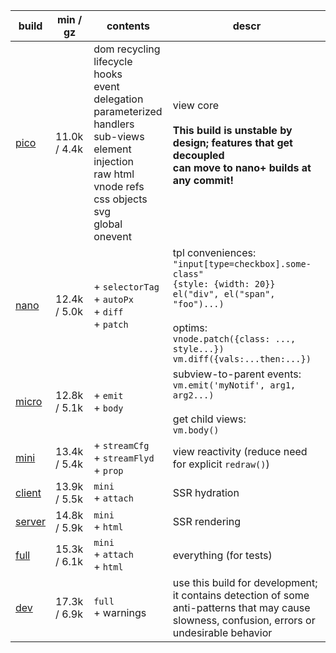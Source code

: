 | build       | min / gz     | contents                                                                                                                                                                           | descr                                                                                                                                                                                                            |
| ----------- | ------------ | ---------------------------------------------------------------------------------------------------------------------------------------------------------------------------------- | ---------------------------------------------------------------------------------------------------------------------------------------------------------------------------------------------------------------- |
| [pico][1]   | 11.0k / 4.4k | dom recycling<br>lifecycle hooks<br>event delegation<br>parameterized handlers<br>sub-views<br>element injection<br>raw html<br>vnode refs<br>css objects<br>svg<br>global onevent | view core<br><br>**This build is unstable by design; features that get decoupled<br>can move to nano+ builds at any commit!**                                                                                    |
| [nano][2]   | 12.4k / 5.0k | + `selectorTag`<br> + `autoPx`<br> + `diff`<br> + `patch`<br>                                                                                                                      | tpl conveniences:<br>`"input[type=checkbox].some-class"`<br>`{style: {width: 20}}`<br>`el("div", el("span", "foo")...)`<br><br>optims:<br>`vnode.patch({class: ..., style...})`<br>`vm.diff({vals:...then:...})` |
| [micro][3]  | 12.8k / 5.1k | + `emit`<br> + `body`<br>                                                                                                                                                          | subview-to-parent events:<br>`vm.emit('myNotif', arg1, arg2...)`<br><br>get child views:<br>`vm.body()`                                                                                                          |
| [mini][4]   | 13.4k / 5.4k | + `streamCfg`<br> + `streamFlyd`<br> + `prop`<br>                                                                                                                                  | view reactivity (reduce need for explicit `redraw()`)                                                                                                                                                            |
| [client][5] | 13.9k / 5.5k | `mini`<br> + `attach`<br>                                                                                                                                                          | SSR hydration                                                                                                                                                                                                    |
| [server][6] | 14.8k / 5.9k | `mini`<br> + `html`<br>                                                                                                                                                            | SSR rendering                                                                                                                                                                                                    |
| [full][7]   | 15.3k / 6.1k | `mini`<br> + `attach`<br> + `html`<br>                                                                                                                                             | everything (for tests)                                                                                                                                                                                           |
| [dev][8]    | 17.3k / 6.9k | `full`<br> + warnings                                                                                                                                                              | use this build for development; it contains detection of some anti-patterns that may cause slowness, confusion, errors or undesirable behavior                                                                   |

[1]: https://github.com/leeoniya/domvm/blob/ie8/dist/pico/domvm.pico.min.js
[2]: https://github.com/leeoniya/domvm/blob/ie8/dist/nano/domvm.nano.min.js
[3]: https://github.com/leeoniya/domvm/blob/ie8/dist/micro/domvm.micro.min.js
[4]: https://github.com/leeoniya/domvm/blob/ie8/dist/mini/domvm.mini.min.js
[5]: https://github.com/leeoniya/domvm/blob/ie8/dist/client/domvm.client.min.js
[6]: https://github.com/leeoniya/domvm/blob/ie8/dist/server/domvm.server.min.js
[7]: https://github.com/leeoniya/domvm/blob/ie8/dist/full/domvm.full.min.js
[8]: https://github.com/leeoniya/domvm/blob/ie8/dist/dev/domvm.dev.min.js